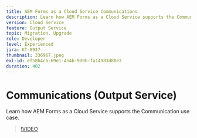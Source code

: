 ```yaml
---
title: AEM Forms as a Cloud Service Communications
description: Learn how AEM Forms as a Cloud Service supports the Communications use-case.
version: Cloud Service
feature: Output Service
topic: Migration, Upgrade
role: Developer
level: Experienced
jira: KT-8917
thumbnail: 336967.jpeg
exl-id: ef5864cb-69e1-454b-9d9b-fa14983d80e3
duration: 402
---
```

# Communications (Output Service)

Learn how AEM Forms as a Cloud Service supports the Communication use case.

>[!VIDEO](https://video.tv.adobe.com/v/336967?quality=12&learn=on)
